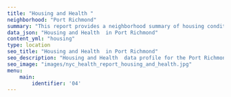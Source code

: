 ```yaml
---
title: "Housing and Health "
neighborhood: "Port Richmond"
summary: "This report provides a neighborhood summary of housing conditions and related health outcomes. It also describes population characteristics that can increase vulnerability to housing hazards."
data_json: "Housing and Health  in Port Richmond"
content_yml: "housing"
type: location
seo_title: "Housing and Health  in Port Richmond"
seo_description: "Housing and Health  data profile for the Port Richmond neighborhood of NYC."
seo_image: "images/nyc_health_report_housing_and_health.jpg"
menu:
    main:
        identifier: '04'
---
```

